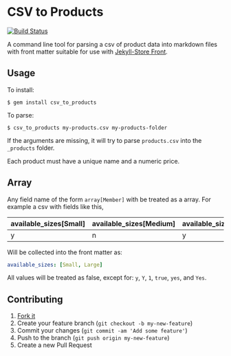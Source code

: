 # CSV to Products

[![Build Status](https://travis-ci.org/jekyll-store/csv_to_products.svg?branch=master)](https://travis-ci.org/jekyll-store/csv_to_products)

A command line tool for parsing a csv of product data into markdown files with front matter suitable for use with [Jekyll-Store Front](https://github.com/jekyll-store/front).

## Usage

To install:

```
$ gem install csv_to_products
```

To parse:

```
$ csv_to_products my-products.csv my-products-folder
```

If the arguments are missing, it will try to parse `products.csv` into the `_products` folder.

Each product must have a unique name and a numeric price.

## Array

Any field name of the form `array[Member]` with be treated as a array. For example a csv with fields like this,

| available_sizes[Small] | available_sizes[Medium] | available_sizes[Large] |
| ---------------------- | ----------------------- | ---------------------- |
| y                      | n                       | y                      |

Will be collected into the front matter as:

```yaml
available_sizes: [Small, Large]
```

All values will be treated as false, except for: `y`, `Y`, `1`, `true`, `yes`, and `Yes`.

## Contributing

1. [Fork it](https://github.com/jekyll-store/csv_to_products/fork)
2. Create your feature branch (`git checkout -b my-new-feature`)
3. Commit your changes (`git commit -am 'Add some feature'`)
4. Push to the branch (`git push origin my-new-feature`)
5. Create a new Pull Request